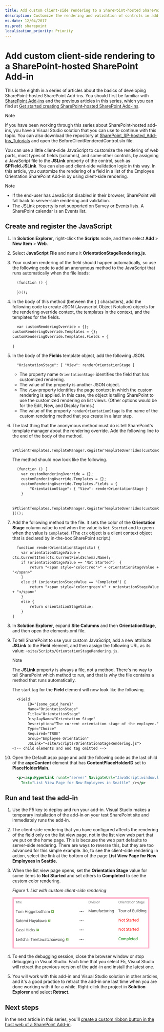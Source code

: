 ```yaml
---
title: Add custom client-side rendering to a SharePoint-hosted SharePoint Add-in
description: Customize the rendering and validation of controls in add-in pages, create and register the JavaScript, and run and test the add-in.
ms.date: 12/04/2017
ms.prod: sharepoint
localization_priority: Priority
---
```


# Add custom client-side rendering to a SharePoint-hosted SharePoint Add-in
 
This is the eighth in a series of articles about the basics of developing SharePoint-hosted SharePoint Add-ins. You should first be familiar with [SharePoint Add-ins](sharepoint-add-ins.md) and the previous articles in this series, which you can find at [Get started creating SharePoint-hosted SharePoint Add-ins](get-started-creating-sharepoint-hosted-sharepoint-add-ins.md#Nextsteps). 

> [!NOTE]
> If you have been working through this series about SharePoint-hosted add-ins, you have a Visual Studio solution that you can use to continue with this topic. You can also download the repository at [SharePoint_SP-hosted_Add-Ins_Tutorials](https://github.com/OfficeDev/SharePoint_SP-hosted_Add-Ins_Tutorials) and open the BeforeClientRenderedControl.sln file.
 
You can use a little client-side JavaScript to customize the rendering of web parts, most types of fields (columns), and some other controls, by assigning a JavaScript file to the **JSLink** property of the control, such as **SPField.JSLink**. You can also add client-side validation logic in this way. In this article, you customize the rendering of a field in a list of the Employee Orientation SharePoint Add-in by using client-side rendering.
 
> [!NOTE]
> - If the end-user has JavaScript disabled in their browser, SharePoint will fall back to server-side rendering and validation.
> - The JSLink property is not supported on Survey or Events lists. A SharePoint calendar is an Events list.

## Create and register the JavaScript

1. In **Solution Explorer**, right-click the **Scripts** node, and then select **Add** > **New Item** > **Web**. 

2. Select **JavaScript File** and name it **OrientationStageRendering.js**. 

3. Your custom rendering of the field should happen automatically, so use the following code to add an anonymous method to the JavaScript that runs automatically when the file loads:

    ```
      (function () {

      })();
    ```

4. In the body of this method (between the { } characters), add the following code to create JSON (Javascript Object Notation) objects for the rendering override context, the templates in the context, and the templates for the fields.
    
    ```
      var customRenderingOverride = {};
    customRenderingOverride.Templates = {};
    customRenderingOverride.Templates.Fields = {

    }
    ```

5. In the body of the **Fields** template object, add the following JSON.

    ```
      "OrientationStage": { "View": renderOrientationStage }
    ```

   - The property name `OrientationStage` identifies the field that has customized rendering. 
   - The value of the property is another JSON object. 
   - The `View` property identifies the page context in which the custom rendering is applied. In this case, the object is telling SharePoint to use the customized rendering on list views. (Other options would be for the Edit, New, and Display forms.) 
   - The value of the property `renderOrientationStage` is the name of the custom rendering method that you create in a later step.

6. The last thing that the anonymous method must do is tell SharePoint's template manager about the rendering override. Add the following line to the end of the body of the method.
    
    ```
      SPClientTemplates.TemplateManager.RegisterTemplateOverrides(customRenderingOverride);
    ```

   The method should now look like the following.
    
    ```
      (function () {
        var customRenderingOverride = {};
        customRenderingOverride.Templates = {};
        customRenderingOverride.Templates.Fields = {
            "OrientationStage": { "View": renderOrientationStage }
        }

        SPClientTemplates.TemplateManager.RegisterTemplateOverrides(customRenderingOverride);
    })();
    ```

7. Add the following method to the file. It sets the color of the **Orientation Stage** column value to red when the value is `Not Started` and to green when the value is `Completed`. (The `ctx` object is a client context object that is declared by in-the-box SharePoint script.)
    
    ```
      function renderOrientationStage(ctx) {
        var orientationStageValue = ctx.CurrentItem[ctx.CurrentFieldSchema.Name];
        if (orientationStageValue == "Not Started")  {
            return "<span style='color:red'>" + orientationStageValue + "</span>"
        }
        else if (orientationStageValue == "Completed") {
            return "<span style='color:green'>" + orientationStageValue + "</span>"
        }
        else {
            return orientationStageValue;
        }
    }
    ```

8. In **Solution Explorer**, expand **Site Columns** and then **OrientationStage**, and then open the elements.xml file. 

9. To tell SharePoint to use your custom JavaScript, add a new attribute **JSLink** to the **Field** element, and then assign the following URL as its value: `~site/Scripts/OrientationStageRendering.js`.
    
   > [!NOTE]
   > The **JSLink** property is always a file, not a method. There's no way to tell SharePoint which method to run, and that is why the file contains a method that runs automatically.

   The start tag for the **Field** element will now look like the following.
    
    ```
      <Field
           ID="{some_guid_here}"
           Name="OrientationStage"
           Title="OrientationStage"
           DisplayName="Orientation Stage"
           Description="The current orientation stage of the employee."
           Type="Choice"
           Required="TRUE"
           Group="Employee Orientation" 
           JSLink="~site/Scripts/OrientationStageRendering.js">
    <!-- child elements and end tag omitted -->
    ```

10. Open the Default.aspx page and add the following code as the last child of the **asp:Content** element that has **ContentPlaceHolderID** set to **PlaceHolderMain**. 
    
    ```XML
      <p><asp:HyperLink runat="server" NavigateUrl="JavaScript:window.location = _spPageContextInfo.webAbsoluteUrl + '/Lists/NewEmployeesInSeattle/AllItems.aspx';" 
        Text="List View Page for New Employees in Seattle" /></p>

    ```

## Run and test the add-in

1. Use the F5 key to deploy and run your add-in. Visual Studio makes a temporary installation of the add-in on your test SharePoint site and immediately runs the add-in. 
 
2. The client-side rendering that you have configured affects the rendering of the field only on the list view page, not in the list view web part that we put on the home page. This is because the web part defaults to server-side rendering. There are ways to reverse this, but they are too advanced for this simple example. So, to see the client-side rendering in action, select the link at the bottom of the page **List View Page for New Employees in Seattle**.
 
3. When the list view page opens, set the **Orientation Stage** value for some items to **Not Started** and set others to **Completed** to see the custom color rendering.
    
   *Figure 1. List with custom client-side rendering*

   ![New employees in Seattle list with Orientation Stage values of "Not started" in red and values of "Completed" in green. Other values in black.](../images/dc8e2b7d-1747-4b65-aab4-6fc93c6867d4.PNG)
  
4. To end the debugging session, close the browser window or stop debugging in Visual Studio. Each time that you select F5, Visual Studio will retract the previous version of the add-in and install the latest one.
    
5. You will work with this add-in and Visual Studio solution in other articles, and it's a good practice to retract the add-in one last time when you are done working with it for a while. Right-click the project in **Solution Explorer** and select **Retract**.

## Next steps
<a name="Nextsteps"> </a>

In the next article in this series, you'll [create a custom ribbon button in the host web of a SharePoint Add-in](create-a-custom-ribbon-button-in-the-host-web-of-a-sharepoint-add-in.md).
 
